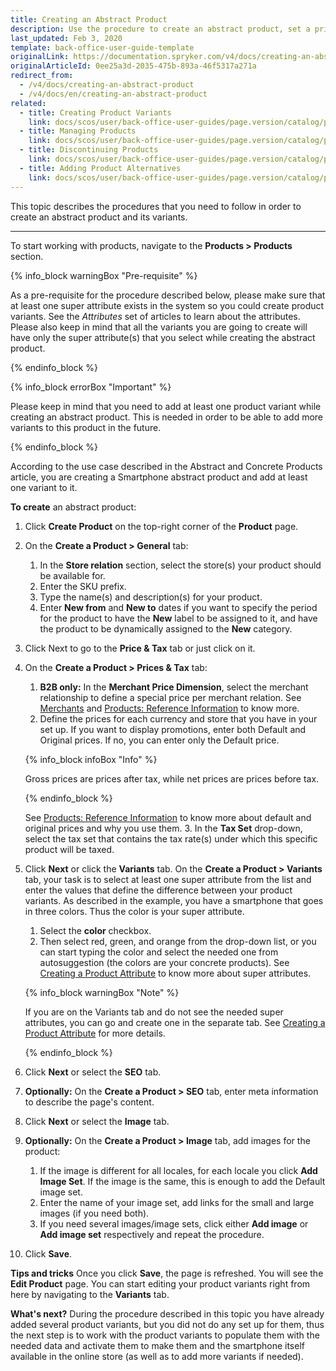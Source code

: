 ```yaml
---
title: Creating an Abstract Product
description: Use the procedure to create an abstract product, set a price and validity period, define superattributes, images, and a store the product is available in.
last_updated: Feb 3, 2020
template: back-office-user-guide-template
originalLink: https://documentation.spryker.com/v4/docs/creating-an-abstract-product
originalArticleId: 0ee25a3d-2035-475b-893a-46f5317a271a
redirect_from:
  - /v4/docs/creating-an-abstract-product
  - /v4/docs/en/creating-an-abstract-product
related:
  - title: Creating Product Variants
    link: docs/scos/user/back-office-user-guides/page.version/catalog/products/manage-concrete-products/creating-product-variants.html
  - title: Managing Products
    link: docs/scos/user/back-office-user-guides/page.version/catalog/products/managing-products/managing-products.html
  - title: Discontinuing Products
    link: docs/scos/user/back-office-user-guides/page.version/catalog/products/managing-products/discontinuing-products.html
  - title: Adding Product Alternatives
    link: docs/scos/user/back-office-user-guides/page.version/catalog/products/managing-products/adding-product-alternatives.html
---
```


This topic describes the procedures that you need to follow in order to create an abstract product and its variants.
***
To start working with products, navigate to the **Products > Products** section.


{% info_block warningBox "Pre-requisite" %}

As a pre-requisite for the procedure described below, please make sure that at least one super attribute exists in the system so you could create product variants. See the _Attributes_ set of articles to learn about the attributes. Please also keep in mind that all the variants you are going to create will have only the super attribute(s) that you select while creating the abstract product.

{% endinfo_block %}

{% info_block errorBox "Important" %}

Please keep in mind that you need to add at least one product variant while creating an abstract product. This is needed in order to be able to add more variants to this product in the future.

{% endinfo_block %}

According to the use case described in the Abstract and Concrete Products article, you are creating a Smartphone abstract product and add at least one variant to it.

**To create** an abstract product:
1. Click **Create Product** on the top-right corner of the **Product** page.
2. On the **Create a Product > General** tab:
    1. In the **Store relation** section, select the store(s) your product should be available for.
    2. Enter the SKU prefix.
    3. Type the name(s) and description(s) for your product.
    4. Enter **New from** and **New to** dates if you want to specify the period for the product to have the **New** label to be assigned to it, and have the product to be dynamically assigned to the **New** category.
3. Click Next to go to the **Price & Tax** tab or just click on it.
4. On the **Create a Product > Prices & Tax** tab:
    1. **B2B only:** In the **Merchant Price Dimension**, select the merchant relationship to define a special price per merchant relation. See [Merchants](/docs/scos/user/back-office-user-guides/{{page.version}}/marketplace/marketplace.html) and [Products: Reference Information](/docs/scos/user/back-office-user-guides/{{page.version}}/catalog/products/references/products-reference-information.html) to know more.
    2. Define the prices for each currency and store that you have in your set up. If you want to display promotions, enter both Default and Original prices. If no, you can enter only the Default price.

    {% info_block infoBox "Info" %}

    Gross prices are prices after tax, while net prices are prices before tax.

    {% endinfo_block %}

    See [Products: Reference Information](/docs/scos/user/back-office-user-guides/{{page.version}}/catalog/products/references/products-reference-information.html) to know more about default and original prices and why you use them.
    3. In the **Tax Set** drop-down, select the tax set that contains the tax rate(s) under which this specific product will be taxed.
5. Click **Next** or click the **Variants** tab.
    On the **Create a Product > Variants** tab, your task is to select at least one super attribute from the list and enter the values that define the difference between your product variants.
    As described in the example, you have a smartphone that goes in three colors. Thus the color is your super attribute.
    1. Select the **color** checkbox.
    2. Then select red, green, and orange from the drop-down list, or you can start typing the color and select the needed one from autosuggestion (the colors are your concrete products). See  [Creating a Product Attribute](/docs/scos/user/back-office-user-guides/{{page.version}}/catalog/attributes/creating-product-attributes.html) to know more about super attributes.

    {% info_block warningBox "Note" %}

    If you are on the Variants tab and do not see the needed super attributes, you can go and create one in the separate tab. See [Creating a Product Attribute](/docs/scos/user/back-office-user-guides/{{page.version}}/catalog/attributes/creating-product-attributes.html) for more details.
    
    {% endinfo_block %}

 6. Click **Next** or select the **SEO** tab.
 7. **Optionally:** On the **Create a Product > SEO** tab, enter meta information to describe the page's content.
 8.  Click **Next** or select the **Image** tab.
 9.  **Optionally:** On the **Create a Product > Image** tab, add images for the product:
        1.  If the image is different for all locales, for each locale you click **Add Image Set**. If the image is the same, this is enough to add the Default image set.
        2.  Enter the name of your image set, add links for the small and large images (if you need both).
       3.  If you need several images/image sets, click either **Add image** or **Add image set** respectively and repeat the procedure.
10. Click **Save**.

**Tips and tricks**
Once you click **Save**, the page is refreshed. You will see the **Edit Product** page. You can start editing your product variants right from here by navigating to the **Variants** tab.

**What's next?**
During the procedure described in this topic you have already added several product variants, but you did not do any set up for them, thus the next step is to work with the product variants to populate them with the needed data and activate them to make them and the smartphone itself available in the online store (as well as to add more variants if needed).
